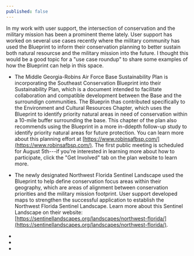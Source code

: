 ```yaml
---
published: false
---
```

In my work with user support, the intersection of conservation and the military mission has been a prominent theme lately. User support has worked on several use cases recently where the military community has used the Blueprint to inform their conservation planning to better sustain both natural resourcse and the military mission into the future. I thought this would be a good topic for a "use case roundup" to share some examples of how the Blueprint can help in this space.

- The Middle Georgia-Robins Air Force Base Sustainability Plan is incorporating the Southeast Conservation Blueprint into their Sustainability Plan, which is a document intended to facilitate collaboration and compatible development between the Base and the surroundign communities. The Blueprin thas contributed specifically to the Environment and Cultural Resources Chapter, which uses the Blueprint to identify priority natural areas in need of conservation within a 10-mile buffer surrounding the base. This chapter of the plan also recommends using the Blueprint in a more in-ddepth follow-up study to identify priority natural areas for future protection. You can learn more about this planning effort at [https://www.robinsafbsp.com/](https://www.robinsafbsp.com/). The first public meeting is scheduled for August 5th---if you're interested in learning more about how to participate, click the "Get Involved" tab on the plan website to learn more.

 - The newly designated Northwest Florida Sentinel Landscape used the Blueprint to help define conservation focus areas within their geography, which are areas of alignment between conservation priorities and the military mission footprint. User support developed maps to strengthen the successful application to establish the Northwest Florida Sentinel Landscape. Learn more about this Sentinel Landscape on their website: [https://sentinellandscapes.org/landscapes/northwest-florida/](https://sentinellandscapes.org/landscapes/northwest-florida/).
 
 - 
 
 - 
 
 



- 